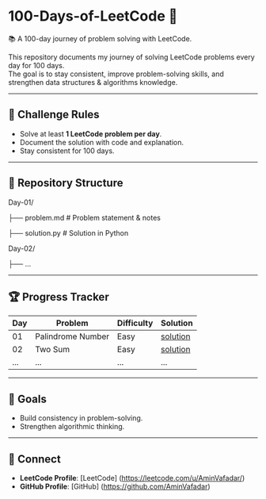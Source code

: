 # 100-Days-of-LeetCode 🚀
📚 A 100-day journey of problem solving with LeetCode.

This repository documents my journey of solving LeetCode problems every day for 100 days.  
The goal is to stay consistent, improve problem-solving skills, and strengthen data structures & algorithms knowledge.

---

## 📅 Challenge Rules
- Solve at least **1 LeetCode problem per day**.
- Document the solution with code and explanation.
- Stay consistent for 100 days.

---

## 📂 Repository Structure
Day-01/

├── problem.md # Problem statement & notes

├── solution.py # Solution in Python

Day-02/

├── ...

---

## 🏆 Progress Tracker

| Day | Problem | Difficulty | Solution |
|-----|----------|-------------|-----------|
| 01  | Palindrome Number | Easy | [solution](Day-01/solution.py) |
| 02  | Two Sum | Easy | [solution](Day-02/solution.py) |
| ... | ... | ... | ... |

---

## 🎯 Goals
- Build consistency in problem-solving.
- Strengthen algorithmic thinking.

---

## 🔗 Connect
- **LeetCode Profile**: [LeetCode] (https://leetcode.com/u/AminVafadar/)
- **GitHub Profile**: [GitHub] (https://github.com/AminVafadar)
